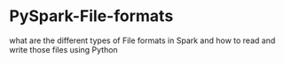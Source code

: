 # PySpark-File-formats
what are the different types of File formats in Spark and how to read and write those files using Python
